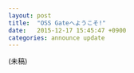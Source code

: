 ```yaml
---
layout: post
title:  "OSS Gateへようこそ!"
date:   2015-12-17 15:45:47 +0900
categories: announce update
---
```


(未稿)
